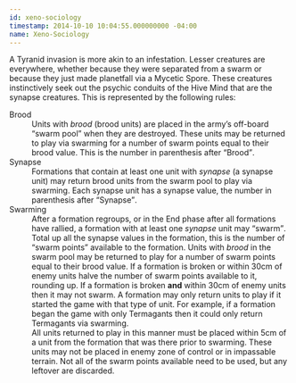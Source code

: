 ```yaml
---
id: xeno-sociology
timestamp: 2014-10-10 10:04:55.000000000 -04:00
name: Xeno-Sociology
---
```

<p>A Tyranid invasion is more akin to an infestation. Lesser creatures are everywhere, whether because they were separated from a swarm or because they just made planetfall via a Mycetic Spore. These creatures instinctively seek out the psychic conduits of the Hive Mind that are the synapse creatures. This is represented by the following rules:</p>

<dl>
	<dt>Brood</dt>
	<dd>Units with <em>brood</em> (brood units) are placed in the army&rsquo;s off-board <q>swarm pool</q> when they are destroyed. These units may be returned to play via swarming for a number of swarm points equal to their brood value. This is the number in parenthesis after <q>Brood</q>.</dd>
	<dt>Synapse</dt>
	<dd>Formations that contain at least one unit with <em>synapse</em> (a synapse unit) may return brood units from the swarm pool to play via swarming. Each synapse unit has a synapse value, the number in parenthesis after <q>Synapse</q>.</dd>
	<dt>Swarming</dt>
	<dd>After a formation regroups, or in the End phase after all formations have rallied, a formation with at least one <em>synapse</em> unit may <q>swarm</q>.</dd>
	<dd>Total up all the synapse values in the formation, this is the number of <q>swarm points</q> available to the formation. Units with <em>brood</em> in the swarm pool may be returned to play for a number of swarm points equal to their brood value. If a formation is broken or within 30cm of enemy units halve the number of swarm points available to it, rounding up. If a formation is broken <strong>and</strong> within 30cm of enemy units then it may not swarm. A formation may only return units to play if it started the game with that type of unit. For example, if a formation began the game with only Termagants then it could only return Termagants via swarming.</dd>
	<dd>All units returned to play in this manner must be placed within 5cm of a unit from the formation that was there prior to swarming. These units may not be placed in enemy zone of control or in impassable terrain. Not all of the swarm points available need to be used, but any leftover are discarded.</dd>
</dl>